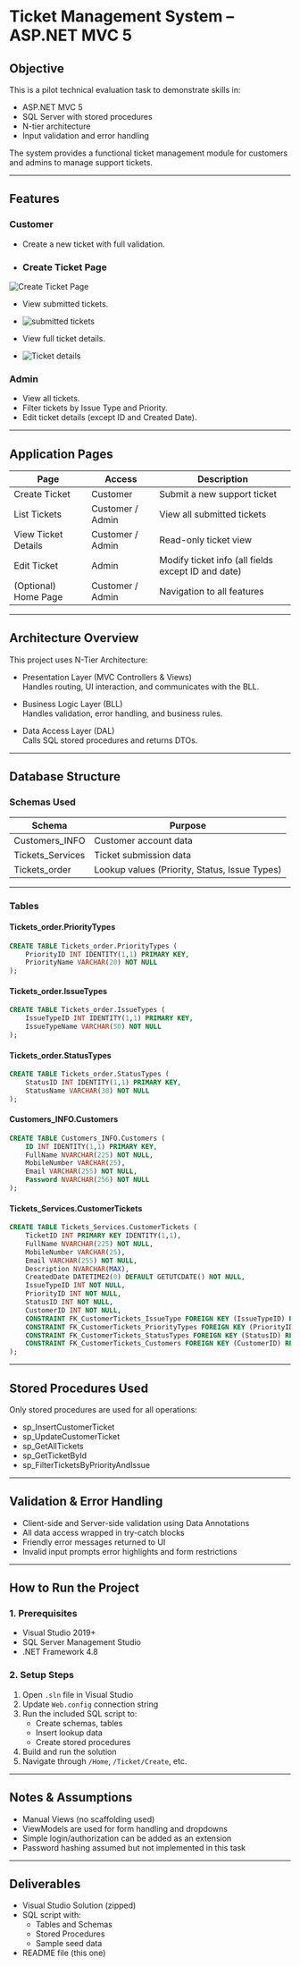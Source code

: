 # Ticket Management System – ASP.NET MVC 5

## Objective

This is a pilot technical evaluation task to demonstrate skills in:

- ASP.NET MVC 5  
- SQL Server with stored procedures  
- N-tier architecture  
- Input validation and error handling  

The system provides a functional ticket management module for customers and admins to manage support tickets.

---

## Features

### Customer

- Create a new ticket with full validation.

- ### Create Ticket Page
![Create Ticket Page](Screenshot1.png)


- View submitted tickets.
- ![submitted tickets](Screenshot2.png)

- View full ticket details.
- ![Ticket details](details.png)

### Admin

- View all tickets.
- Filter tickets by Issue Type and Priority.
- Edit ticket details (except ID and Created Date).

---

## Application Pages

| Page | Access | Description |
|------|--------|-------------|
| Create Ticket | Customer | Submit a new support ticket |
| List Tickets | Customer / Admin | View all submitted tickets |
| View Ticket Details | Customer / Admin | Read-only ticket view |
| Edit Ticket | Admin | Modify ticket info (all fields except ID and date) |
| (Optional) Home Page | Customer / Admin | Navigation to all features |

---

## Architecture Overview

This project uses N-Tier Architecture:

- Presentation Layer (MVC Controllers & Views)  
  Handles routing, UI interaction, and communicates with the BLL.

- Business Logic Layer (BLL)  
  Handles validation, error handling, and business rules.

- Data Access Layer (DAL)  
  Calls SQL stored procedures and returns DTOs.

---

## Database Structure

### Schemas Used

| Schema | Purpose |
|--------|---------|
| Customers_INFO | Customer account data |
| Tickets_Services | Ticket submission data |
| Tickets_order | Lookup values (Priority, Status, Issue Types) |

---

### Tables

#### Tickets_order.PriorityTypes

```sql
CREATE TABLE Tickets_order.PriorityTypes (
    PriorityID INT IDENTITY(1,1) PRIMARY KEY,
    PriorityName VARCHAR(20) NOT NULL
);
```

#### Tickets_order.IssueTypes

```sql
CREATE TABLE Tickets_order.IssueTypes (
    IssueTypeID INT IDENTITY(1,1) PRIMARY KEY,
    IssueTypeName VARCHAR(50) NOT NULL
);
```

#### Tickets_order.StatusTypes

```sql
CREATE TABLE Tickets_order.StatusTypes (
    StatusID INT IDENTITY(1,1) PRIMARY KEY,
    StatusName VARCHAR(30) NOT NULL
);
```

#### Customers_INFO.Customers

```sql
CREATE TABLE Customers_INFO.Customers (
    ID INT IDENTITY(1,1) PRIMARY KEY,
    FullName NVARCHAR(225) NOT NULL,
    MobileNumber VARCHAR(25),
    Email VARCHAR(255) NOT NULL,
    Password NVARCHAR(256) NOT NULL
);
```

#### Tickets_Services.CustomerTickets

```sql
CREATE TABLE Tickets_Services.CustomerTickets (
    TicketID INT PRIMARY KEY IDENTITY(1,1),
    FullName NVARCHAR(225) NOT NULL,
    MobileNumber VARCHAR(25),
    Email VARCHAR(255) NOT NULL,
    Description NVARCHAR(MAX),
    CreatedDate DATETIME2(0) DEFAULT GETUTCDATE() NOT NULL,
    IssueTypeID INT NOT NULL,
    PriorityID INT NOT NULL,
    StatusID INT NOT NULL,
    CustomerID INT NOT NULL,
    CONSTRAINT FK_CustomerTickets_IssueType FOREIGN KEY (IssueTypeID) REFERENCES Tickets_order.IssueTypes(IssueTypeID) ON UPDATE CASCADE,
    CONSTRAINT FK_CustomerTickets_PriorityTypes FOREIGN KEY (PriorityID) REFERENCES Tickets_order.PriorityTypes(PriorityID) ON UPDATE CASCADE,
    CONSTRAINT FK_CustomerTickets_StatusTypes FOREIGN KEY (StatusID) REFERENCES Tickets_order.StatusTypes(StatusID) ON UPDATE CASCADE,
    CONSTRAINT FK_CustomerTickets_Customers FOREIGN KEY (CustomerID) REFERENCES Customers_INFO.Customers(ID) ON UPDATE CASCADE
);
```

---

## Stored Procedures Used

Only stored procedures are used for all operations:

- sp_InsertCustomerTicket
- sp_UpdateCustomerTicket
- sp_GetAllTickets
- sp_GetTicketById
- sp_FilterTicketsByPriorityAndIssue

---

## Validation & Error Handling

- Client-side and Server-side validation using Data Annotations
- All data access wrapped in try-catch blocks
- Friendly error messages returned to UI
- Invalid input prompts error highlights and form restrictions

---

## How to Run the Project

### 1. Prerequisites

- Visual Studio 2019+
- SQL Server Management Studio
- .NET Framework 4.8

### 2. Setup Steps

1. Open `.sln` file in Visual Studio
2. Update `Web.config` connection string
3. Run the included SQL script to:
   - Create schemas, tables
   - Insert lookup data
   - Create stored procedures
4. Build and run the solution
5. Navigate through `/Home`, `/Ticket/Create`, etc.

---

## Notes & Assumptions

- Manual Views (no scaffolding used)
- ViewModels are used for form handling and dropdowns
- Simple login/authorization can be added as an extension
- Password hashing assumed but not implemented in this task

---

## Deliverables

- Visual Studio Solution (zipped)
- SQL script with:
  - Tables and Schemas
  - Stored Procedures
  - Sample seed data
- README file (this one)
